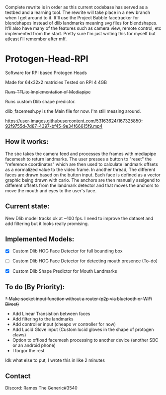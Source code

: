 
Complete rewrite is in order as this current codebase has served as a testbed and a learning tool. The rewrite will take place in a new branch when I get around to it. It'll use the Project Babble facetracker for blendshapes instead of dlib landmarks meaning svg files for blendshapes. It'll also have many of the features such as camera view, remote control, etc implemented from the start. Pretty sure I'm just writing this for myself but atleast i'll remember after mff.



# Protogen-Head-RPI
Software for RPI based Protogen Heads

Made for 64x32x2 matricies
Tested on RPI 4 4GB




~~Runs TFLite Implementation of Mediapipe~~

Runs custom Dlib shape predictor. 


dlib_facemesh.py is the Main file for now. I'm still messing around. 


https://user-images.githubusercontent.com/53163624/167325850-92f9755d-7d87-4397-bf45-9e34f66615f9.mp4



## How it works: ##

The sbc takes the camera feed and processes the frames with mediapipe facemesh to return landmarks. The user presses a button to "reset" the "reference coordinates" which are then used to calculate landmark offsets as a normalized value to the video frame. In another thread, The different faces are drawn based on the button input. Each face is defined as a vector graphic being drawn with cario. The anchors are then manually assigend to different offsets from the landmark detector and that moves the anchors to move the mouth and eyes to the user's face. 

## Current state: ##

New Dlib model tracks ok at ~100 fps. I need to improve the dataset and add filtering but it looks really promising.

## Implemented Models: ##
- [x] Custom Dlib HOG Face Detector for full bounding box
- [ ] Custom Dlib HOG Face Detector for detecting mouth presence (To-do)
- [x] Custom Dlib Shape Predictor for Mouth Landmarks






## To do (By Priority): ##

~~* Make socket input function without a router (p2p via bluetooth or WiFi Direct)~~
* Add Linear Transistion between faces
* Add filtering to the landmarks
* Add controller input (cheapo vr controller for now)
* Add Lucid Glove input (Custom lucid gloves in the shape of protogen claws)
* Option to offload facemesh processing to another device (another SBC or an android phone)
* I forgor the rest











Idk what else to put, I wrote this in like 2 minutes 

## Contact ##

Discord: Rames The Generic#3540
